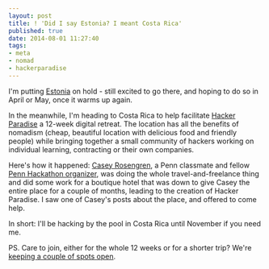 ```yaml
---
layout: post
title: ! 'Did I say Estonia? I meant Costa Rica'
published: true
date: 2014-08-01 11:27:40
tags:
- meta
- nomad
- hackerparadise
---
```


I'm putting [Estonia](/2014/07/03/when-visas-turn-into-pumpkins.html) on hold - still excited to go there, and hoping to do so in April or May, once it warms up again.

In the meanwhile, I'm heading to Costa Rica to help facilitate [Hacker Paradise](http://hackerparadise.org) a 12-week digital retreat. The location has all the benefits of nomadism (cheap, beautiful location with delicious food and friendly people) while bringing together a small community of hackers working on individual learning, contracting or their own companies.

Here's how it happened: [Casey Rosengren](https://twitter.com/CaseyRosengren), a Penn classmate and fellow [Penn Hackathon organizer](http://www.hackthechange.org/), was doing the whole travel-and-freelance thing and did some work for a boutique hotel that was down to give Casey the entire place for a couple of months, leading to the creation of Hacker Paradise. I saw one of Casey's posts about the place, and offered to come help.

In short: I'll be hacking by the pool in Costa Rica until November if you need me.


PS. Care to join, either for the whole 12 weeks or for a shorter trip? We're [keeping a couple of spots open](http://hackerparadise.org).


